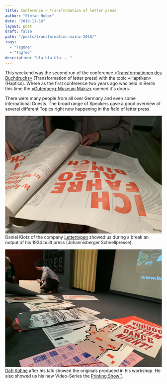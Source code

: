 ```yaml
---
title: Conference – Transformation of letter press
author: "Stefan Huber"
date: "2018-11-16"
layout: post
draft: false
path: "/posts/transformation-mainz-2018/"
tags:
  - "TagOne"
  - "TagTwo"
description: "bla bla bla... "
---
```


This weekend was the second run of the conference [«Transformationen des Buchdrucks»](https://web.archive.org/web/20181118222128/https://www.interdisciplinary-laboratory.hu-berlin.de/de/content/transformationen-des-buchdrucks-2-haptiken/?content_type=mitglied) (Transformation of letter press) with the topic «Haptiken» (Haptics). Where as the first conference two years ago was held in Berlin this time the [«Gutenberg-Museum Mainz»](http://www.gutenberg-museum.de/) opened it's doors.

There were many people from all over Germany and even some international Guests. The broad range of Speakers gave a good overview of several different Topics right now happening in the field of letter press.


![conference impressions](./img/IMG_8644.jpg)
Daniel Klotz of the company [Lettertypen](https://www.lettertypen.de/) showed us during a break an output of his 1924 built press (Johannisberger Schnellpresse).


![conference impressions](./img/IMG_8613.jpg)
[Dafi Kühne](https://www.babyinktwice.ch/) after his talk showed the originals produced in his workshop. He also showed us his new Video-Series the [Printing Show™](https://vimeo.com/channels/printingshow).

